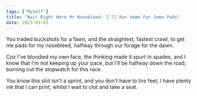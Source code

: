 ```yaml
---
tags: ['Myself']
title: "Wait Right Here Mr Nosebleed: I'll Run Home For Some Pads"
date: 2023-03-03
---
```


You traded buckshots for a fawn,
and the straightest, fastest crawl,
to get me pads for my nosebleed,
halfway through our forage for the dawn.

Coz I've bloodied my own face,
the thinking made it spurt in spades,
and I know that I'm not keeping up your pace,
but I'll be halfway down the road,
burning out the stopwatch for this race.

You know this shit isn't a sprint,
and you don't have to tire feet,
I have plenty ink that I can print,
whilst I wait to clot and take a seat.
